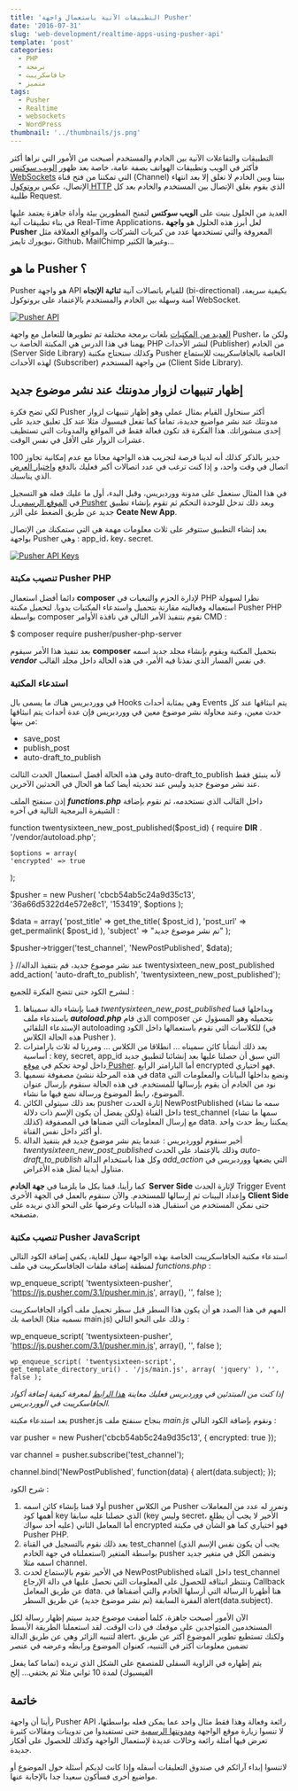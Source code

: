 ```yaml
---
title: 'التطبيقات الآنية باستعمال واجهة Pusher'
date: '2016-07-31'
slug: 'web-development/realtime-apps-using-pusher-api'
template: 'post'
categories:
  - PHP
  - برمجة
  - جافاسكريبت
  - متميز
tags:
  - Pusher
  - Realtime
  - websockets
  - WordPress
thumbnail: '../thumbnails/js.png'
---
```


التطبيقات والتفاعلات الآنية بين الخادم والمستخدم أصبحت من الأمور التي نراها أكثر فأكثر في الويب وتطبيقات الهواتف بصفة عامة، خاصة بعد ظهور [الويب سوكتس WebSockets](http://www.tutomena.com/blog/difference-between-websockets-and-restapi/) التي تمكننا من فتح قناة (Channel) بيننا وبين الخادم لا تغلق إلا بعد انتهاء الإتصال، عكس [بروتوكول HTTP](http://www.tutomena.com/blog/difference-between-websockets-and-restapi/) الذي يقوم بغلق الإتصال بين المستخدم والخادم بعد كل طلبية Request.

العديد من الحلول بنيت على **الويب سوكتس** لتمنح المطورين بيئة وأداة جاهزة يعتمد عليها في بناء تطبيقات آنية Real-Time Applications، لعل أبرز هذه الحلول هو **واجهة Pusher** المعروفة والتي تستخدمها عدد من كبريات الشركات والمواقع العملاقة مثل نيويورك تايمز، Github، MailChimp وغيرها الكثير...

## ما هو Pusher ؟

Pusher هو واجهة API للقيام باتصالات آنية **ثنائية الإتجاه** (bi-directional) بكيفية سريعة، آمنة وسهلة بين الخادم والمستخدم بالإعتماد على بروتوكول WebSocket.

[![Pusher API](../images/pusher-api-schema.png)](../images/pusher-api-schema.png)

[العديد من المكتبات](https://pusher.com/docs/libraries) بلغات برمجة مختلفة تم تطويرها للتعامل مع واجهة Pusher، ولكن ما يهمنا في هذا الدرس هي المكبتة الخاصة ب PHP لنشر الأحداث (Publisher) من الخادم (Server Side Library) وكذلك سنحتاج مكتبة Pusher الخاصة بالجافاسكريبت للإستماع لهذه الأحداث (Subscriber) من واجهة المستخدم (Client Side Library).

## إظهار تنبيهات لزوار مدونتك عند نشر موضوع جديد

لكي تضح فكرة Pusher أكثر سنحاول القيام بمثال عملي وهو إظهار تنبيهات لزوار مدونتك عند نشر مواضيع جديدة، تماما كما تفعل فيسبوك مثلا عند كل تعليق جديد على إحدى منشوراتك. هذا الفكرة قد تكون فعالة فقط في المواقع والمدونات التي تستظيف عشرات الزوار على الأقل في نفس الوقت.

جدير بالذكر كذلك أنه لدينا فرصة لتجريب هذه الواجهة مجانا مع عدم إمكانية تجاوز 100 اتصال في وقت واحد، و إذا كنت ترغب في عدد اتصالات أكبر فعليك بالدفع و[اختيار العرض](https://pusher.com/pricing) الذي يناسبك.

في هذا المثال سنعمل على مدونة ووردبريس، وقبل البدء، أول ما عليك فعله هو التسجيل في [الموقع الرسمي ل Pusher](https://pusher.com) وبعد ذلك تدخل للوحدة التحكم ثم تقوم بإنشاء تطبيق جديد عن طريق الضغط على الزر **Ceate New App**.

بعد إنشاء التطبيق ستتوفر على ثلاث معلومات مهمة هي التي ستمكنك من الإتصال بواجهة Pusher وهي : app_id، key، secret.

[![Pusher API Keys](../images/puhser-api-keys.png)](../images/puhser-api-keys.png)

### تنصيب مكبتة Pusher PHP

دائما أفضل استعمال **composer** لإدارة الحزم والتبعيات في PHP نظرا لسهولة استعماله وفعاليته مقارنة بتحميل واستدعاء المكتبات يدويا. لتحميل مكبتة Pusher PHP بواسطة composer نقوم بتنفيذ الأمر التالي في نافذة الأوامر CMD :

$ composer require pusher/pusher-php-server

بعد تنفيذ هذا الأمر سيقوم **composer** بتحميل المكتبة ويقوم بإنشاء مجلد جديد اسمه **_vendor_** في نفس المسار الذي نفذنا فيه الأمر، في هذه الحالة داخل مجلد القالب.

### استدعاء المكتبة

في ووردبريس هناك ما يسمى بال Hooks وهي بمثابة أحداث Events يتم انبثاقها عند كل حدث معين، وعند محاولة نشر موضوع معين في ووردبريس فإن عدة أحداث يتم انبثاقها من بينها:

- save_post
- publish_post
- auto-draft_to_publish

وفي هذه الحالة أفضل استعمال الحدث الثالث auto-draft_to_publish لأنه ينبثق فقط عند نشر موضوع جديد وليس عند تحديثه أيضا كما هو الحال في الحدثين الآخرين.

إذن سنفتح الملف **_functions.php_** داخل القالب الذي نستخدمه، ثم نقوم بإضافة الشيفرة البرمجية التالية في آخره :

function twentysixteen_new_post_published($post_id) {
require __DIR__ . '/vendor/autoload.php';

    $options = array(
    'encrypted' => true

);

$pusher = new Pusher(
	    'cbcb54ab5c24a9d35c13',
	    '36a66d5322d4e572e8c1',
	    '153419',
	    $options
);

$data = array(
  		'post_title' => get_the_title( $post_id ),
'post_url' => get_permalink( $post_id ),
'subject' => "تم نشر موضوع جديد"
);

$pusher->trigger('test_channel', 'NewPostPublished', $data);

}
//عند نشر موضوع جديد، قم بتنفيذ الدالة twentysixteen_new_post_published
add_action( 'auto-draft_to_publish', 'twentysixteen_new_post_published');

لنشرح الكود حتى تتضح الفكرة للجميع :

1. قمنا بإنشاء دالة سميناها *twentysixteen_new_post_published* وبداخلها قمنا باستدعاء ملف **_autoload.php_** الذي قام composer بتحميله وهو المسؤول عن الإستدعاء التلقائي autoloading للكلاسات التي نقوم باستعمالها داخل الكود (في هذه الحالة الكلاس Pusher ).
2. بعد ذلك أنشأنا كائن سميناه ... انطلاقا من الكلاس ... ومررنا له ثلاث بارامترات أساسية : key, secret, app_id التي سبق أن حصلنا عليها بعد إنشائنا لتطبيق جديد داخل لوحة تحكم في [موقع Pusher](https://dashboard.pusher.com). أما البارامتر الرابع encrypted فهو اختياري.
3. في هذه المرحلة ننشئ مصفوفة نسميها data ونضع بداخلها البيانات والمعلومات التي نود من الخادم أن يقوم بإرسالها للمستخدم. في هذه الحالة سنقوم بإرسال عنوان الموضوع، رابط الموضوع ورسالة نضع فيها ما نشاء.
4. بعد ذلك سيتولى الكائن pusher إثارة الحدث NewPostPublished (سمه ما تشاء ولكن يفضل أن يكون الإسم ذات دلالة) داخل القناة test_channel (سمها ما تشاء كذلك) مع إرسال المعلومات التي ضمناها في المصفوفة data. يمكننا ربط حدث واحد أو أكثر داخل نفس القناة.
5. أخير سنقوم لووردبريس : عندما يتم نشر موضوع جديد قم بتنفيذ الدالة *twentysixteen_new_post_published* وذلك بالإعتماد على الحدث *auto-draft_to_publish* وكل هذا باستخدام الدالة _add_action_ التي يضعها ووردبريس في متناول أيدينا لمثل هذه الأغراض.

كما رأينا، قمنا بكل ما يلزمنا في **جهة الخادم  Server Side** لإثارة الحدث Trigger Event وإعداد البينات ثم إرسالها للمستخدم. والآن سنقوم بالعمل في الجهة الأخرى **Client Side** حتى نمكن المستخدم من استقبال هذه البيانات وعرضها على النحو الذي نريده على متصفحه.

### تنصيب مكتبة Pusher JavaScript

استدعاء مكتبة الجافاسكريبت الخاصة بهذه الواجهة سهل للغاية، يكفي إضافة الكود التالي لمنطقة إضافة ملفات الجافاسكريبت في ملف _functions.php_ :

wp_enqueue_script( 'twentysixteen-pusher', 'https://js.pusher.com/3.1/pusher.min.js', array(), '', false );

المهم في هذا الصدد هو أن يكون هذا السطر قبل سطر تحميل ملف أكواد الجافاسكريبت الخاصة بك (نسميه مثلا main.js) وذلك على النحو التالي :

wp_enqueue_script( 'twentysixteen-pusher', 'https://js.pusher.com/3.1/pusher.min.js', array(), '', false );

    wp_enqueue_script( 'twentysixteen-script', get_template_directory_uri() . '/js/main.js', array( 'jquery' ), '', false );

_إذا كنت من المبتدئين في ووردبريس فعليك معاينة [هذا الرابط](https://codex.wordpress.org/Plugin_API/Action_Reference/wp_enqueue_scripts) لمعرفة كيفية إضافة أكواد الجافاسكريبت في الووردبريس._

بعد استدعاء مكبتة pusher.js بنجاح سنفتح ملف _main.js_ ونقوم بإضافة الكود التالي :

var pusher = new Pusher('cbcb54ab5c24a9d35c13', {
encrypted: true
});

var channel = pusher.subscribe('test_channel');

channel.bind('NewPostPublished', function(data) {
alert(data.subject);
});

شرح الكود :

1. أولا قمنا بإنشاء كائن اسمه pusher من الكلاس Pusher ونمرر له عدد من المعاملات أهمها كود key الذي حصلنا عليه سابقا (key وليس secret، الأخير لا يجب أن يطلع عليه أحد سواك) أما المعامل الثاني encrypted فهو اختياري كما هو الشأن في مكبتة Pusher PHP.
2. بعد ذلك نقوم بالتسجيل في القناة test_channel (يجب أن يكون نفس الإسم الذي استعملناه في جهة الخادم) بواسطة المتغير pusher ونضمن الكل في متغير جديد اسمه مثلا channel.
3. في الأخير نقوم بالإستماع لحدث NewPostPublished داخل القناة test_channel وننتظر انبثاقه للحصول على المعلومات التي نحصل عليها في دالة الإرجاع Callback عن طريق المعامل data. هنا أظهرنا الرسالة التي أرسلها الخادم والتي أضفناها في الفقرة السابقة (تم نشر موضوع جديد) عن طريق السطر alert(data.subject).

الآن الأمور أصبحت جاهزة، كلما أضفت موضوع جديد سيتم إظهار رسالة لكل المستخدمين المتواجدين على موقعك في ذات الوقت. لقد استعملنا الطريقة الأبسط لتنبيه الزائر وهي عن طريق الدالة alert، ولكنك تستطيع تطوير الموضوع أكثر عن طريق تضمين معلومات أكثر في التنبيه، كعنوان الموضوع ورابطه وعرضه في عنصر <div> يتم إظهاره في الزاوية السفلى للمتصفح على الشكل الذي تريده (تماما كما يفعل الفيسبوك) لمدة 10 ثواني مثلا ثم يختفي... إلخ

## خاتمة

رأينا أن واجهة Pusher API رائعة وفعالة وهذا فقط مثال واحد عما يمكن فعله بواسطتها، لا تنسوا زيارة موقع الواجهة و[مدونتها الرسمية](https://blog.pusher.com/) حتى تستفيدوا من تدوينات ومقالات كثيرة تعرض فيها أمثلة رائعة وحالات عديدة لإستعمال الواجهة وكذلك للحصول على أفكار جديدة.

لاتنسوا إبداء آرائكم في صندوق التعليقات أسفله وإذا كانت لديكم أسئلة حول الموضوع أو مواضيع أخرى فسأكون سعيدا جدا بالإجابة عنها.
